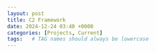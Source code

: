 ```yaml
---
layout: post
title: C2 Framework
date: 2024-12-24 03:40 +0000
categories: [Projects, Current]
tags:   # TAG names should always be lowercase
---
```

